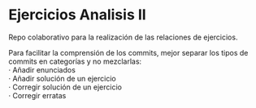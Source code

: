 # Ejercicios Analisis II
Repo colaborativo para la realización de las relaciones de ejercicios.

Para facilitar la comprensión de los commits, mejor separar los tipos de commits en categorías y no mezclarlas:  
· Añadir enunciados  
· Añadir solución de un ejercicio  
· Corregir solución de un ejercicio  
· Corregir erratas  
